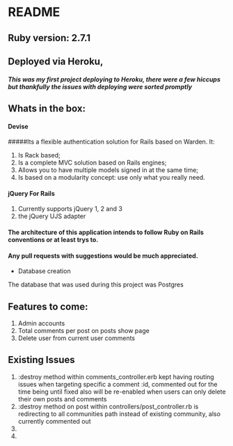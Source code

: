 # README


## Ruby version: 2.7.1

## Deployed via Heroku,
##### This was my first project deploying to Heroku, there were a few hiccups but thankfully the issues with deploying were sorted promptly

## Whats in the box:
#### Devise
#####Its a flexible authentication solution for Rails based on Warden. It:

1. Is Rack based;
1. Is a complete MVC solution based on Rails engines;
1. Allows you to have multiple models signed in at the same time;
1. Is based on a modularity concept: use only what you really need.

#### jQuery For Rails

1. Currently supports jQuery 1, 2 and 3
1. the jQuery UJS adapter

#### The architecture of this application intends to follow Ruby on Rails conventions or at least trys to.
#### Any pull requests with suggestions would be much appreciated.

* Database creation

The database that was used during this project was Postgres

## Features to come:

1.  Admin accounts
1.  Total comments per post on posts show page
1.  Delete user from current user comments




## Existing Issues
1.  :destroy method within comments_controller.erb kept having routing issues when targeting specific a comment :id, commented out for the time being until fixed also will be re-enabled when users can only delete their own posts and comments
1.  :destroy method on post within controllers/post_controller.rb is redirecting to all communities path instead of existing community, also currently commented out
1.  
1.  
